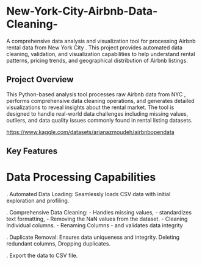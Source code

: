# New-York-City-Airbnb-Data-Cleaning-
A comprehensive data analysis and visualization tool for processing Airbnb rental data from New York City . This project provides automated data cleaning, validation, and visualization capabilities to help understand rental patterns, pricing trends, and geographical distribution of Airbnb listings.



## Project Overview
This Python-based analysis tool processes raw Airbnb data from NYC , performs comprehensive data cleaning operations, and generates detailed visualizations to reveal insights about the rental market. The tool is designed to handle real-world data challenges including missing values, outliers, and data quality issues commonly found in rental listing datasets.

https://www.kaggle.com/datasets/arianazmoudeh/airbnbopendata

## Key Features

# Data Processing Capabilities
. Automated Data Loading: Seamlessly loads CSV data with initial exploration and profiling.

. Comprehensive Data Cleaning:
      - Handles missing values,
      - standardizes text formatting, 
      - Removing the NaN values from the dataset.
      - Cleaning Individual columns.
      - Renaming Columns
      - and validates data integrity
      
. Duplicate Removal: Ensures data uniqueness and integrity. Deleting redundant columns,  Dropping duplicates.

. Export the data to CSV file.



